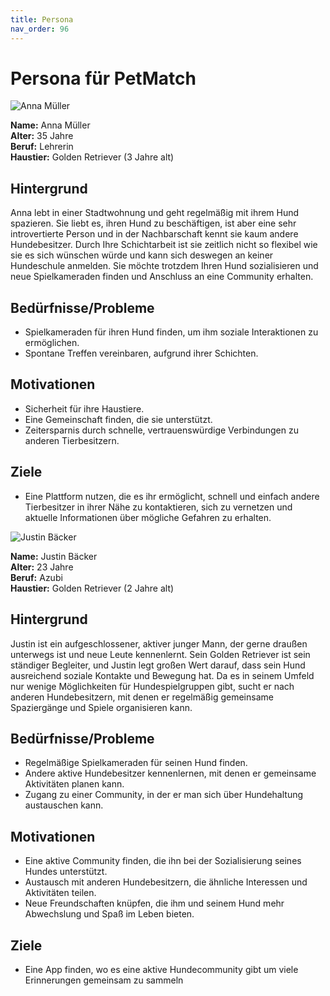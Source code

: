 ```yaml
---
title: Persona
nav_order: 96
---
```


# Persona für PetMatch

![Anna Müller](Bilder/anna_mueller.jpeg)

**Name:** Anna Müller  
**Alter:** 35 Jahre  
**Beruf:** Lehrerin  
**Haustier:** Golden Retriever (3 Jahre alt)

## Hintergrund
Anna lebt in einer Stadtwohnung und geht regelmäßig mit ihrem Hund spazieren. Sie liebt es, ihren Hund zu beschäftigen, ist aber eine sehr introvertierte Person und in der Nachbarschaft kennt sie kaum andere Hundebesitzer. 
Durch Ihre Schichtarbeit ist sie zeitlich nicht so flexibel wie sie es sich wünschen würde und kann sich deswegen an keiner Hundeschule anmelden. 
Sie möchte trotzdem Ihren Hund sozialisieren und neue Spielkameraden finden und Anschluss an eine Community erhalten. 

## Bedürfnisse/Probleme
- Spielkameraden für ihren Hund finden, um ihm soziale Interaktionen zu ermöglichen.
- Spontane Treffen vereinbaren, aufgrund ihrer Schichten. 


## Motivationen
- Sicherheit für ihre Haustiere.
- Eine Gemeinschaft finden, die sie unterstützt.
- Zeitersparnis durch schnelle, vertrauenswürdige Verbindungen zu anderen Tierbesitzern.

## Ziele
- Eine Plattform nutzen, die es ihr ermöglicht, schnell und einfach andere Tierbesitzer in ihrer Nähe zu kontaktieren, sich zu vernetzen und aktuelle Informationen über mögliche Gefahren zu erhalten.



![Justin Bäcker](Bilder/justin_baecker.jpg)

**Name:** Justin Bäcker  
**Alter:** 23 Jahre  
**Beruf:** Azubi  
**Haustier:** Golden Retriever (2 Jahre alt) 

## Hintergrund
Justin ist ein aufgeschlossener, aktiver junger Mann, der gerne draußen unterwegs ist und neue Leute kennenlernt. 
Sein Golden Retriever ist sein ständiger Begleiter, und Justin legt großen Wert darauf, dass sein Hund ausreichend soziale Kontakte und Bewegung hat. 
Da es in seinem Umfeld nur wenige Möglichkeiten für Hundespielgruppen gibt, sucht er nach anderen Hundebesitzern, mit denen er regelmäßig gemeinsame Spaziergänge und Spiele organisieren kann.

## Bedürfnisse/Probleme
- Regelmäßige Spielkameraden für seinen Hund finden.
- Andere aktive Hundebesitzer kennenlernen, mit denen er gemeinsame Aktivitäten planen kann.
- Zugang zu einer Community, in der er man sich über Hundehaltung austauschen kann.

## Motivationen
- Eine aktive Community finden, die ihn bei der Sozialisierung seines Hundes unterstützt.
- Austausch mit anderen Hundebesitzern, die ähnliche Interessen und Aktivitäten teilen.
- Neue Freundschaften knüpfen, die ihm und seinem Hund mehr Abwechslung und Spaß im Leben bieten.

## Ziele
- Eine App finden, wo es eine aktive Hundecommunity gibt um viele Erinnerungen gemeinsam zu sammeln 
